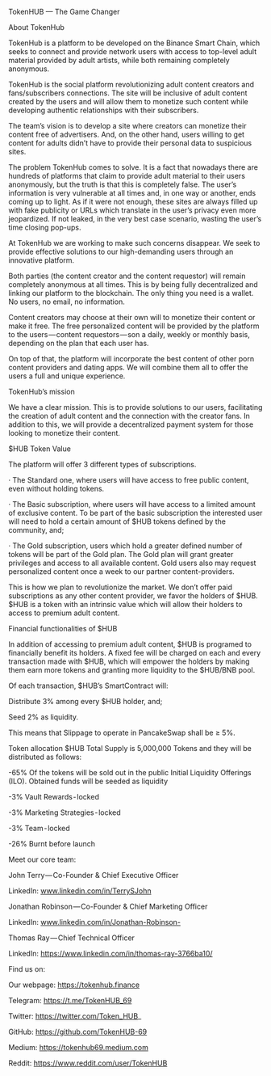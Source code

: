 TokenHUB — The Game Changer

About TokenHub

TokenHub is a platform to be developed on the Binance Smart Chain, which seeks to connect and provide network users with access to top-level adult material provided by adult artists, while both remaining completely anonymous.

TokenHub is the social platform revolutionizing adult content creators and fans/subscribers connections. The site will be inclusive of adult content created by the users and will allow them to monetize such content while developing authentic relationships with their subscribers.

The team’s vision is to develop a site where creators can monetize their content free of advertisers. And, on the other hand, users willing to get content for adults didn’t have to provide their personal data to suspicious sites.

The problem TokenHub comes to solve.
It is a fact that nowadays there are hundreds of platforms that claim to provide adult material to their users anonymously, but the truth is that this is completely false. The user’s information is very vulnerable at all times and, in one way or another, ends coming up to light. As if it were not enough, these sites are always filled up with fake publicity or URLs which translate in the user’s privacy even more jeopardized. If not leaked, in the very best case scenario, wasting the user’s time closing pop-ups.

At TokenHub we are working to make such concerns disappear. We seek to provide effective solutions to our high-demanding users through an innovative platform.

Both parties (the content creator and the content requestor) will remain completely anonymous at all times. This is by being fully decentralized and linking our platform to the blockchain. The only thing you need is a wallet. No users, no email, no information.

Content creators may choose at their own will to monetize their content or make it free. The free personalized content will be provided by the platform to the users — content requestors — son a daily, weekly or monthly basis, depending on the plan that each user has.

On top of that, the platform will incorporate the best content of other porn content providers and dating apps. We will combine them all to offer the users a full and unique experience.

TokenHub’s mission

We have a clear mission. This is to provide solutions to our users, facilitating the creation of adult content and the connection with the creator fans. In addition to this, we will provide a decentralized payment system for those looking to monetize their content.

$HUB Token Value

The platform will offer 3 different types of subscriptions.

· The Standard one, where users will have access to free public content, even without holding tokens.

· The Basic subscription, where users will have access to a limited amount of exclusive content. To be part of the basic subscription the interested user will need to hold a certain amount of $HUB tokens defined by the community, and;

· The Gold subscription, users which hold a greater defined number of tokens will be part of the Gold plan. The Gold plan will grant greater privileges and access to all available content. Gold users also may request personalized content once a week to our partner content-providers.

This is how we plan to revolutionize the market. We don’t offer paid subscriptions as any other content provider, we favor the holders of $HUB. $HUB is a token with an intrinsic value which will allow their holders to access to premium adult content.

Financial functionalities of $HUB

In addition of accessing to premium adult content, $HUB is programed to financially benefit its holders. A fixed fee will be charged on each and every transaction made with $HUB, which will empower the holders by making them earn more tokens and granting more liquidity to the $HUB/BNB pool.

Of each transaction, $HUB’s SmartContract will:

Distribute 3% among every $HUB holder, and;

Seed 2% as liquidity.

This means that Slippage to operate in PancakeSwap shall be ≥ 5%.

Token allocation
$HUB Total Supply is 5,000,000 Tokens and they will be distributed as follows:

-65% Of the tokens will be sold out in the public Initial Liquidity Offerings (ILO). Obtained funds will be seeded as liquidity

-3% Vault  Rewards - locked

-3% Marketing Strategies - locked

-3% Team - locked

-26% Burnt before launch

Meet our core team:

John Terry — Co-Founder & Chief Executive Officer

LinkedIn: www.linkedin.com/in/TerrySJohn

Jonathan Robinson — Co-Founder & Chief Marketing Officer

LinkedIn: www.linkedin.com/in/Jonathan-Robinson-

Thomas Ray — Chief Technical Officer

LinkedIn: https://www.linkedin.com/in/thomas-ray-3766ba10/

Find us on:

Our webpage: https://tokenhub.finance

Telegram: https://t.me/TokenHUB_69

Twitter: https://twitter.com/Token_HUB_

GitHub: https://github.com/TokenHUB-69

Medium: https://tokenhub69.medium.com

Reddit: https://www.reddit.com/user/TokenHUB
